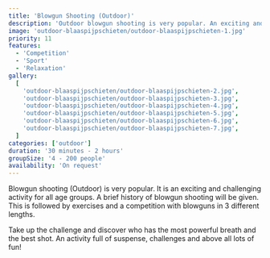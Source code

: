 ```yaml
---
title: 'Blowgun Shooting (Outdoor)'
description: 'Outdoor blowgun shooting is very popular. An exciting and challenging activity for all age groups.'
image: 'outdoor-blaaspijpschieten/outdoor-blaaspijpschieten-1.jpg'
priority: 11
features:
  - 'Competition'
  - 'Sport'
  - 'Relaxation'
gallery:
  [
    'outdoor-blaaspijpschieten/outdoor-blaaspijpschieten-2.jpg',
    'outdoor-blaaspijpschieten/outdoor-blaaspijpschieten-3.jpg',
    'outdoor-blaaspijpschieten/outdoor-blaaspijpschieten-4.jpg',
    'outdoor-blaaspijpschieten/outdoor-blaaspijpschieten-5.jpg',
    'outdoor-blaaspijpschieten/outdoor-blaaspijpschieten-6.jpg',
    'outdoor-blaaspijpschieten/outdoor-blaaspijpschieten-7.jpg',
  ]
categories: ['outdoor']
duration: '30 minutes - 2 hours'
groupSize: '4 - 200 people'
availability: 'On request'
---
```


Blowgun shooting (Outdoor) is very popular. It is an exciting and challenging activity for all age groups. A brief history of blowgun shooting will be given. This is followed by exercises and a competition with blowguns in 3 different lengths.

Take up the challenge and discover who has the most powerful breath and the best shot. An activity full of suspense, challenges and above all lots of fun!

